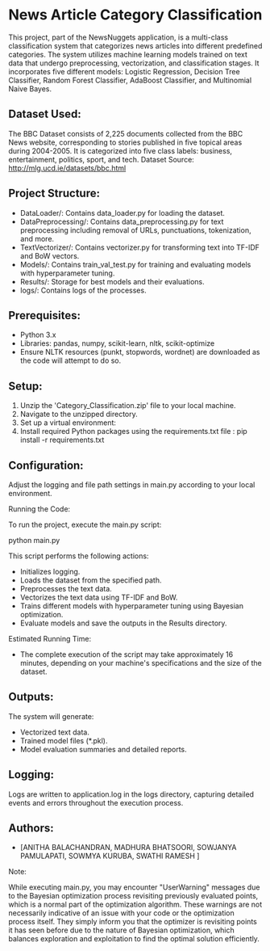 
# News Article Category Classification

This project, part of the NewsNuggets application, is a multi-class classification system that categorizes news articles into different predefined categories. The system utilizes machine learning models trained on text data that undergo preprocessing, vectorization, and classification stages. It incorporates five different models: Logistic Regression, Decision Tree Classifier, Random Forest Classifier, AdaBoost Classifier, and Multinomial Naive Bayes.

## Dataset Used: 

The BBC Dataset consists of 2,225 documents collected from the BBC News website, corresponding to stories published in five topical areas during 2004-2005. It is categorized into five class labels:
business, entertainment, politics, sport, and tech. 
Dataset Source: http://mlg.ucd.ie/datasets/bbc.html

## Project Structure:

- DataLoader/: Contains data_loader.py for loading the dataset.
- DataPreprocessing/: Contains data_preprocessing.py for text preprocessing including removal of URLs, punctuations, tokenization, and more.
- TextVectorizer/: Contains vectorizer.py for transforming text into TF-IDF and BoW vectors.
- Models/: Contains train_val_test.py for training and evaluating models with hyperparameter tuning.
- Results/: Storage for best models and their evaluations.
- logs/: Contains logs of the processes.

## Prerequisites:

- Python 3.x
- Libraries: pandas, numpy, scikit-learn, nltk, scikit-optimize
- Ensure NLTK resources (punkt, stopwords, wordnet) are downloaded as the code will attempt to do so.

## Setup:

1. Unzip the 'Category_Classification.zip' file to your local machine.
2. Navigate to the unzipped directory.
3. Set up a virtual environment:
4. Install required Python packages using the requirements.txt file :
   pip install -r requirements.txt

## Configuration:

Adjust the logging and file path settings in main.py according to your local environment.

Running the Code:

To run the project, execute the main.py script:

python main.py

This script performs the following actions:

- Initializes logging.
- Loads the dataset from the specified path.
- Preprocesses the text data.
- Vectorizes the text data using TF-IDF and BoW.
- Trains different models with hyperparameter tuning using Bayesian optimization.
- Evaluate models and save the outputs in the Results directory.

Estimated Running Time:

- The complete execution of the script may take approximately 16 minutes, depending on your machine's specifications and the size of the dataset.

## Outputs:

The system will generate:
- Vectorized text data.
- Trained model files (*.pkl).
- Model evaluation summaries and detailed reports.

## Logging:

Logs are written to application.log in the logs directory, capturing detailed events and errors throughout the execution process.

## Authors:

- [ANITHA BALACHANDRAN, MADHURA BHATSOORI, SOWJANYA PAMULAPATI,
SOWMYA KURUBA, SWATHI RAMESH ]


Note:

While executing main.py, you may encounter "UserWarning" messages due to the Bayesian optimization process revisiting previously evaluated points, which is a normal part of the optimization algorithm. These warnings are not necessarily indicative of an issue with your code or the optimization process itself. They simply inform you that the optimizer is revisiting points it has seen before due to the nature of Bayesian optimization, which balances exploration and exploitation to find the optimal solution efficiently.

